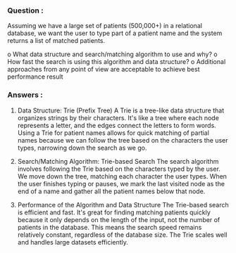 ### Question : 
Assuming we have a large set of patients (500,000+) in a relational database, we want the user
to type part of a patient name and the system returns a list of matched patients.

o What data structure and search/matching algorithm to use and why?
o How fast the search is using this algorithm and data structure?
o Additional approaches from any point of view are acceptable to achieve best
performance result

### Answers :
1. Data Structure: Trie (Prefix Tree)
A Trie is a tree-like data structure that organizes strings by their characters. It's like a tree where each node represents a letter, and the edges connect the letters to form words. Using a Trie for patient names allows for quick matching of partial names because we can follow the tree based on the characters the user types, narrowing down the search as we go.

2. Search/Matching Algorithm: Trie-based Search
The search algorithm involves following the Trie based on the characters typed by the user. We move down the tree, matching each character the user types. When the user finishes typing or pauses, we mark the last visited node as the end of a name and gather all the patient names below that node.

3. Performance of the Algorithm and Data Structure
The Trie-based search is efficient and fast. It's great for finding matching patients quickly because it only depends on the length of the input, not the number of patients in the database. This means the search speed remains relatively constant, regardless of the database size. The Trie scales well and handles large datasets efficiently.
